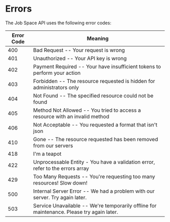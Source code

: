 # Errors

The Job Space API uses the following error codes:

Error Code | Meaning
---------- | -------
400 | Bad Request -- Your request is wrong
401 | Unauthorized -- Your API key is wrong
402 | Payment Required -- Your have insufficient tokens to perform your action
403 | Forbidden -- The resource requested is hidden for administrators only
404 | Not Found -- The specified resource could not be found
405 | Method Not Allowed -- You tried to access a resource with an invalid method
406 | Not Acceptable -- You requested a format that isn't json
410 | Gone -- The resource requested has been removed from our servers
418 | I'm a teapot
422 | Unprocessable Entity - You have a validation error, refer to the errors array 
429 | Too Many Requests -- You're requesting too many resources! Slow down!
500 | Internal Server Error -- We had a problem with our server. Try again later.
503 | Service Unavailable -- We're temporarily offline for maintenance. Please try again later.
